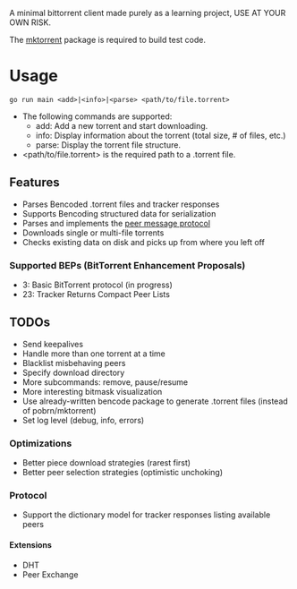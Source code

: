 A minimal bittorrent client made purely as a learning project, USE AT YOUR OWN RISK.

The [mktorrent](github.com/pobrn/mktorrent/) package is required to build test code.

# Usage
```console
go run main <add>|<info>|<parse> <path/to/file.torrent>
```

- The following commands are supported:
  - add: Add a new torrent and start downloading.
  - info: Display information about the torrent (total size, # of files, etc.)
  - parse: Display the torrent file structure.
- <path/to/file.torrent> is the required path to a .torrent file.

## Features
- Parses Bencoded .torrent files and tracker responses
- Supports Bencoding structured data for serialization
- Parses and implements the [peer message protocol](https://wiki.theory.org/BitTorrentSpecification#Messages)
- Downloads single or multi-file torrents
- Checks existing data on disk and picks up from where you left off

### Supported BEPs (BitTorrent Enhancement Proposals)
- 3: Basic BitTorrent protocol (in progress)
- 23: Tracker Returns Compact Peer Lists

## TODOs
- Send keepalives
- Handle more than one torrent at a time
- Blacklist misbehaving peers
- Specify download directory
- More subcommands: remove, pause/resume
- More interesting bitmask visualization
- Use already-written bencode package to generate .torrent files (instead of pobrn/mktorrent)
- Set log level (debug, info, errors)

### Optimizations
- Better piece download strategies (rarest first)
- Better peer selection strategies (optimistic unchoking)

### Protocol
- Support the dictionary model for tracker responses listing available peers
#### Extensions
- DHT
- Peer Exchange
